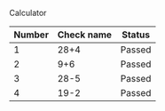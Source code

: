 Calculator

| Number | Check name | Status |        
|--------|------------|--------|
| 1      | 28+4       | Passed |
| 2      | 9+6        | Passed |
| 3      | 28-5       | Passed |
| 4      | 19-2       | Passed |
